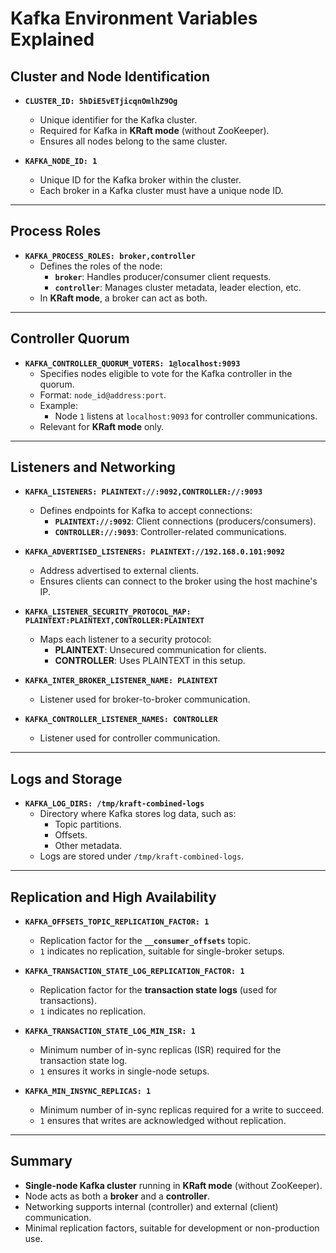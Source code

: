 # Kafka Environment Variables Explained

## **Cluster and Node Identification**

- **`CLUSTER_ID: 5hDiE5vETjicqnOmlhZ9Og`**
  - Unique identifier for the Kafka cluster.
  - Required for Kafka in **KRaft mode** (without ZooKeeper).
  - Ensures all nodes belong to the same cluster.

- **`KAFKA_NODE_ID: 1`**
  - Unique ID for the Kafka broker within the cluster.
  - Each broker in a Kafka cluster must have a unique node ID.

---

## **Process Roles**

- **`KAFKA_PROCESS_ROLES: broker,controller`**
  - Defines the roles of the node:
    - **`broker`**: Handles producer/consumer client requests.
    - **`controller`**: Manages cluster metadata, leader election, etc.
  - In **KRaft mode**, a broker can act as both.

---

## **Controller Quorum**

- **`KAFKA_CONTROLLER_QUORUM_VOTERS: 1@localhost:9093`**
  - Specifies nodes eligible to vote for the Kafka controller in the quorum.
  - Format: `node_id@address:port`.
  - Example:
    - Node `1` listens at `localhost:9093` for controller communications.
  - Relevant for **KRaft mode** only.

---

## **Listeners and Networking**

- **`KAFKA_LISTENERS: PLAINTEXT://:9092,CONTROLLER://:9093`**
  - Defines endpoints for Kafka to accept connections:
    - **`PLAINTEXT://:9092`**: Client connections (producers/consumers).
    - **`CONTROLLER://:9093`**: Controller-related communications.

- **`KAFKA_ADVERTISED_LISTENERS: PLAINTEXT://192.168.0.101:9092`**
  - Address advertised to external clients.
  - Ensures clients can connect to the broker using the host machine's IP.

- **`KAFKA_LISTENER_SECURITY_PROTOCOL_MAP: PLAINTEXT:PLAINTEXT,CONTROLLER:PLAINTEXT`**
  - Maps each listener to a security protocol:
    - **PLAINTEXT**: Unsecured communication for clients.
    - **CONTROLLER**: Uses PLAINTEXT in this setup.

- **`KAFKA_INTER_BROKER_LISTENER_NAME: PLAINTEXT`**
  - Listener used for broker-to-broker communication.

- **`KAFKA_CONTROLLER_LISTENER_NAMES: CONTROLLER`**
  - Listener used for controller communication.

---

## **Logs and Storage**

- **`KAFKA_LOG_DIRS: /tmp/kraft-combined-logs`**
  - Directory where Kafka stores log data, such as:
    - Topic partitions.
    - Offsets.
    - Other metadata.
  - Logs are stored under `/tmp/kraft-combined-logs`.

---

## **Replication and High Availability**

- **`KAFKA_OFFSETS_TOPIC_REPLICATION_FACTOR: 1`**
  - Replication factor for the **`__consumer_offsets`** topic.
  - `1` indicates no replication, suitable for single-broker setups.

- **`KAFKA_TRANSACTION_STATE_LOG_REPLICATION_FACTOR: 1`**
  - Replication factor for the **transaction state logs** (used for transactions).
  - `1` indicates no replication.

- **`KAFKA_TRANSACTION_STATE_LOG_MIN_ISR: 1`**
  - Minimum number of in-sync replicas (ISR) required for the transaction state log.
  - `1` ensures it works in single-node setups.

- **`KAFKA_MIN_INSYNC_REPLICAS: 1`**
  - Minimum number of in-sync replicas required for a write to succeed.
  - `1` ensures that writes are acknowledged without replication.

---

## **Summary**
- **Single-node Kafka cluster** running in **KRaft mode** (without ZooKeeper).
- Node acts as both a **broker** and a **controller**.
- Networking supports internal (controller) and external (client) communication.
- Minimal replication factors, suitable for development or non-production use.